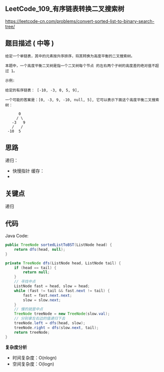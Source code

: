 
## LeetCode_109_有序链表转换二叉搜索树

https://leetcode-cn.com/problems/convert-sorted-list-to-binary-search-tree/

## 题目描述 ( 中等 )

```
给定一个单链表，其中的元素按升序排序，将其转换为高度平衡的二叉搜索树。

本题中，一个高度平衡二叉树是指一个二叉树每个节点 的左右两个子树的高度差的绝对值不超过 1。

示例:

给定的有序链表： [-10, -3, 0, 5, 9],

一个可能的答案是：[0, -3, 9, -10, null, 5], 它可以表示下面这个高度平衡二叉搜索树：

      0
     / \
   -3   9
   /   /
 -10  5

```

## 思路

递归：
- 快慢指针
缓存：
- 

## 关键点

递归

## 代码

Java Code:

``` java
public TreeNode sortedListToBST(ListNode head) {
    return dfs(head, null);
}

private TreeNode dfs(ListNode head, ListNode tail) {
    if (head == tail) {
        return null;
    }
    // 寻找中点
    ListNode fast = head, slow = head;
    while (fast != tail && fast.next != tail) {
        fast = fast.next.next;
        slow = slow.next;
    }
    // 慢的就是中点
    TreeNode treeNode = new TreeNode(slow.val);
    // 分别拿左右边的值递归下去
    treeNode.left = dfs(head, slow);
    treeNode.right = dfs(slow.next, tail);
    return treeNode;
}
```


**复杂度分析**

- 时间复杂度：O(nlogn)
- 空间复杂度：O(logn)



